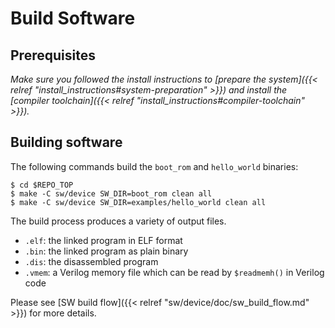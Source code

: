 # Build Software

## Prerequisites

_Make sure you followed the install instructions to [prepare the system]({{< relref "install_instructions#system-preparation" >}}) and install the [compiler toolchain]({{< relref "install_instructions#compiler-toolchain" >}})._

## Building software

The following commands build the `boot_rom` and `hello_world` binaries:

```console
$ cd $REPO_TOP
$ make -C sw/device SW_DIR=boot_rom clean all
$ make -C sw/device SW_DIR=examples/hello_world clean all
```

The build process produces a variety of output files.

* `.elf`: the linked program in ELF format
* `.bin`: the linked program as plain binary
* `.dis`: the disassembled program
* `.vmem`: a Verilog memory file which can be read by `$readmemh()` in Verilog code

Please see [SW build flow]({{< relref "sw/device/doc/sw_build_flow.md" >}}) for more details.
